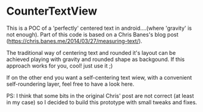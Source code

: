 # CounterTextView
This is a POC of a 'perfectly' centered text in android....(where 'gravity' is not enough).
Part of this code is based on a Chris Banes's blog post (https://chris.banes.me/2014/03/27/measuring-text/).

The traditional way of centering text and rounded it's layout can be achieved playing with gravity and rounded shape as backgound. If this approach works for you, cool! just use it ;)

If on the other end you want a self-centering text wiew, with a convenient self-roundering layer, feel free to have a look here.

PS: I think that some  bits in the original Chris' post are not correct (at least in my case) so I decided to build this prototype with small tweaks and fixes.

